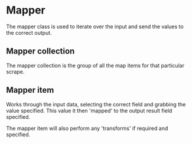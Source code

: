 # Mapper

The mapper class is used to iterate over the input and send the values to the correct output.

## Mapper collection

The mapper collection is the group of all the map items for that particular scrape.

## Mapper item

Works through the input data, selecting the correct field and grabbing the value specified. This value it then 'mapped' to the output result field specified.

The mapper item will also perform any 'transforms' if required and specified.